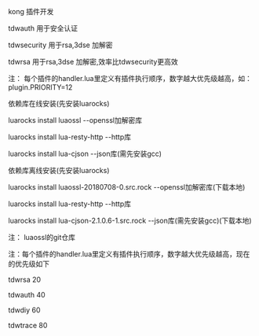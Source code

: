 kong 插件开发

tdwauth       用于安全认证

tdwsecurity   用于rsa,3dse 加解密

tdwrsa        用于rsa,3dse 加解密,效率比tdwsecurity更高效

注：
每个插件的handler.lua里定义有插件执行顺序，数字越大优先级越高，如：
plugin.PRIORITY=12


依赖库在线安装(先安装luarocks)

luarocks      install     luaossl                   --openssl加解密库

luarocks      install     lua-resty-http         --http库

luarocks      install     lua-cjson                 --json库(需先安装gcc)

依赖库离线安装(先安装luarocks)

luarocks      install     luaossl-20180708-0.src.rock                   --openssl加解密库(下载本地)

luarocks      install     lua-resty-http         --http库

luarocks      install     lua-cjson-2.1.0.6-1.src.rock                 --json库(需先安装gcc)(下载本地)


注： luaossl的git仓库

注：每个插件的handler.lua里定义有插件执行顺序，数字越大优先级越高，现在的优先级如下

tdwrsa 20

tdwauth 40

tdwdiy 60

tdwtrace 80

